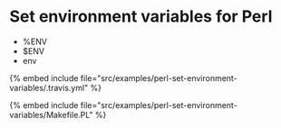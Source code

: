 # Set environment variables for Perl

* %ENV
* $ENV
* env


{% embed include file="src/examples/perl-set-environment-variables/.travis.yml" %}

{% embed include file="src/examples/perl-set-environment-variables/Makefile.PL" %}


